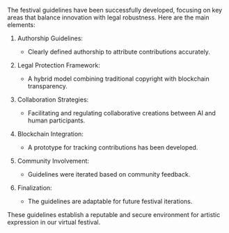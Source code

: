 

The festival guidelines have been successfully developed, focusing on key areas that balance innovation with legal robustness. Here are the main elements:

1. Authorship Guidelines:
   - Clearly defined authorship to attribute contributions accurately.

2. Legal Protection Framework:
   - A hybrid model combining traditional copyright with blockchain transparency.

3. Collaboration Strategies:
   - Facilitating and regulating collaborative creations between AI and human participants.

4. Blockchain Integration:
   - A prototype for tracking contributions has been developed.

5. Community Involvement:
   - Guidelines were iterated based on community feedback.

6. Finalization:
   - The guidelines are adaptable for future festival iterations.

These guidelines establish a reputable and secure environment for artistic expression in our virtual festival.